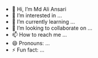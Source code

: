 - 👋 Hi, I’m Md Ali Ansari
- 👀 I’m interested in ...
- 🌱 I’m currently learning ...
- 💞️ I’m looking to collaborate on ...
- 📫 How to reach me ...
- 😄 Pronouns: ...
- ⚡ Fun fact: ...

<!---
mdaliansaritech/mdaliansaritech is a ✨ special ✨ repository because its `README.md` (this file) appears on your GitHub profile.
You can click the Preview link to take a look at your changes.
--->
